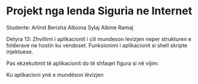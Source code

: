 # Projekt nga lenda Siguria ne Internet 

Studente: 
         Arlind Berisha
         Albiona Sylaj
         Albine Ramaj
         
Detyra 13: Zhvillimi i aplikacionit i cili mundeson levizjen neper strukturen e folderave ne hostin ku vendoset. Funksionimi i aplikacionit si shell skripte injektuese.

Pas ekzekutimit të aplikacionit do të shfaqet figura si në vijim:













                        
Ku aplikacioni ynë e mundëson lëvizjen

